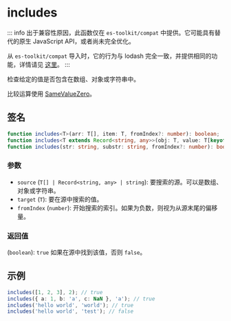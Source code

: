 # includes

::: info
出于兼容性原因，此函数仅在 `es-toolkit/compat` 中提供。它可能具有替代的原生 JavaScript API，或者尚未完全优化。

从 `es-toolkit/compat` 导入时，它的行为与 lodash 完全一致，并提供相同的功能，详情请见 [这里](../../../compatibility.md)。
:::

检查给定的值是否包含在数组、对象或字符串中。

比较运算使用 [SameValueZero](https://tc39.es/ecma262/multipage/abstract-operations.html#sec-samevaluezero)。

## 签名

```typescript
function includes<T>(arr: T[], item: T, fromIndex?: number): boolean;
function includes<T extends Record<string, any>>(obj: T, value: T[keyof T], fromIndex?: number): boolean;
function includes(str: string, substr: string, fromIndex?: number): boolean;
```

### 参数

- `source` (`T[] | Record<string, any> | string`): 要搜索的源。可以是数组、对象或字符串。
- `target` (`T`): 要在源中搜索的值。
- `fromIndex` (`number`): 开始搜索的索引。如果为负数，则视为从源末尾的偏移量。

### 返回值

(`boolean`): `true` 如果在源中找到该值，否则 `false`。

## 示例

```typescript
includes([1, 2, 3], 2); // true
includes({ a: 1, b: 'a', c: NaN }, 'a'); // true
includes('hello world', 'world'); // true
includes('hello world', 'test'); // false
```
